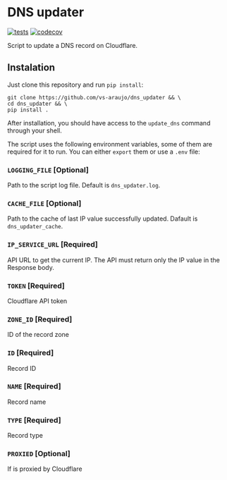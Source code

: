 # DNS updater

[![tests](https://github.com/vsbits/dns_updater/actions/workflows/tests.yml/badge.svg)](https://github.com/vsbits/dns_updater/actions/workflows/tests.yml)
[![codecov](https://codecov.io/gh/vsbits/dns_updater/graph/badge.svg?token=9ZDDRR0ZK7)](https://codecov.io/gh/vsbits/dns_updater)

Script to update a DNS record on Cloudflare.

## Instalation

Just clone this repository and run `pip install`:

```
git clone https://github.com/vs-araujo/dns_updater && \
cd dns_updater && \
pip install .
```

After installation, you should have access to the `update_dns` command through
your shell.

The script uses the following environment variables, some of them are required for it to run.
You can either `export` them or use a `.env` file:

### `LOGGING_FILE` [Optional]
Path to the script log file. Default is `dns_updater.log`.

### `CACHE_FILE` [Optional]
Path to the cache of last IP value successfully updated. Dafault is `dns_updater_cache`.

### `IP_SERVICE_URL` [Required]
API URL to get the current IP. The API must return only the IP value in the Response body.

### `TOKEN` [Required]
Cloudflare API token

### `ZONE_ID` [Required]
ID of the record zone

### `ID` [Required]
Record ID

### `NAME` [Required]
Record name

### `TYPE` [Required]
Record type

### `PROXIED` [Optional]
If is proxied by Cloudflare
